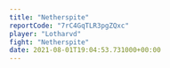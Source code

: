 ```yaml
---
title: "Netherspite"
reportCode: "7rC4GqTLR3pgZQxc"
player: "Lotharvd"
fight: "Netherspite"
date: 2021-08-01T19:04:53.731000+00:00
---
```

